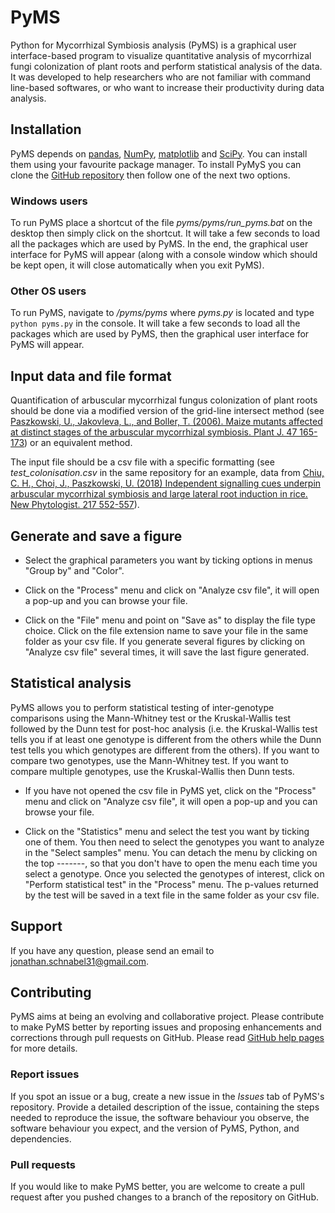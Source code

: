 # PyMS

Python for Mycorrhizal Symbiosis analysis (PyMS) is a graphical user interface-based program to visualize quantitative analysis of mycorrhizal fungi colonization of plant roots and perform statistical analysis of the data. It was developed to help researchers who are not familiar with command line-based softwares, or who want to increase their productivity during data analysis.

## Installation

PyMS depends on [pandas](https://pandas.pydata.org/), [NumPy](http://www.numpy.org/), [matplotlib](https://matplotlib.org/) and [SciPy](https://matplotlib.org/). You can install them using your favourite package manager. To install PyMyS you can clone the [GitHub repository](https://github.com/jschnab/pyms.git) then follow one of the next two options. 

### Windows users

To run PyMS place a shortcut of the file *pyms/pyms/run_pyms.bat* on the desktop then simply click on the shortcut. It will take a few seconds to load all the packages which are used by PyMS. In the end, the graphical user interface for PyMS will appear (along with a console window which should be kept open, it will close automatically when you exit PyMS).

### Other OS users

To run PyMS, navigate to */pyms/pyms* where *pyms.py* is located and type ``python pyms.py`` in the console. It will take a few seconds to load all the packages which are used by PyMS, then the graphical user interface for PyMS will appear.

## Input data and file format
Quantification of arbuscular mycorrhizal fungus colonization of plant roots should be done via a modified version of the grid-line
intersect method (see [Paszkowski, U., Jakovleva, L., and Boller, T. (2006). Maize mutants affected at distinct stages of the 
arbuscular mycorrhizal symbiosis. Plant J. 47 165-173](https://www.ncbi.nlm.nih.gov/pubmed/16762030)) or an equivalent method.

The input file should be a csv file with a specific formatting 
(see *test_colonisation.csv* in the same repository for an example, data from [Chiu, C. H., Choi, J., Paszkowski, U. (2018) Independent signalling cues underpin arbuscular mycorrhizal symbiosis and large lateral root induction in rice. New Phytologist. 217 552-557](https://www.ncbi.nlm.nih.gov/pubmed/29194644)).

## Generate and save a figure
* Select the graphical parameters you want by ticking options in menus "Group by" and "Color".

* Click on the "Process" menu and click on "Analyze csv file", it will open a pop-up and you can browse your file.

* Click on the "File" menu and point on "Save as" to display the file type choice. Click on the file extension name to save your file in the same folder as your csv file. If you generate several figures by clicking on "Analyze csv file" several times, it will save the last figure generated.

## Statistical analysis
PyMS allows you to perform statistical testing of inter-genotype comparisons using the Mann-Whitney test or the Kruskal-Wallis test followed by the Dunn test for post-hoc analysis (i.e. the Kruskal-Wallis test tells you if at least one genotype is different from the others while the Dunn test tells you which genotypes are different from the others). If you want to compare two genotypes, use the Mann-Whitney test. If you want to compare multiple genotypes, use the Kruskal-Wallis then Dunn tests.

* If you have not opened the csv file in PyMS yet, click on the "Process" menu and click on "Analyze csv file", it will open a 
pop-up and you can browse your file.

* Click on the "Statistics" menu and select the test you want by ticking one of 
them. You then need to select the genotypes you want to analyze in the "Select samples" menu. You can detach the menu by clicking on the top -------, so that you don't have to open the menu each time you select a genotype. Once you selected the genotypes of interest, click on "Perform statistical test" in the "Process" menu. The p-values returned by the test will be saved in a text file in the same folder as your csv file.

## Support

If you have any question, please send an email to jonathan.schnabel31@gmail.com.

## Contributing

PyMS aims at being an evolving and collaborative project. Please contribute to make PyMS better by reporting issues and proposing enhancements and corrections through pull requests on GitHub. Please read [GitHub help pages](https://help.github.com/) for more details.

### Report issues
If you spot an issue or a bug, create a new issue in the *Issues* tab of PyMS's repository. Provide a detailed description of the issue, containing the steps needed to reproduce the issue, the software behaviour you observe, the software behaviour you expect, and the version of PyMS, Python, and dependencies.

### Pull requests
If you would like to make PyMS better, you are welcome to create a pull request after you pushed changes to a branch of the repository on GitHub.
